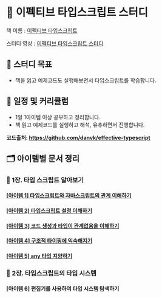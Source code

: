 # 📖 이펙티브 타입스크립트 스터디

책 이름 :
[이펙티브 타입스크립트](https://blog.insightbook.co.kr/2021/06/10/%E3%80%8A%EC%9D%B4%ED%8E%99%ED%8B%B0%EB%B8%8C-%ED%83%80%EC%9E%85%EC%8A%A4%ED%81%AC%EB%A6%BD%ED%8A%B8-%EB%8F%99%EC%9E%91-%EC%9B%90%EB%A6%AC%EC%9D%98-%EC%9D%B4%ED%95%B4%EC%99%80-%EA%B5%AC%EC%B2%B4/)

스터디 영상 :
[이펙티브 타입스크립트 스터디](https://www.youtube.com/playlist?list=PLjQV3hketAJmXGaWCMGB9-085EiefWcyw)

## 🎯 스터디 목표

- 책을 읽고 예제코드도 실행해보면서 타입스크립트를 학습합니다.

## 📆 일정 및 커리큘럼

- 1일 1아이템 이상 공부하고 정리합니다.
- 책 읽고 예제코드를 실행하고 해석, 유추하면서 진행합니다.

**코드출처: https://github.com/danvk/effective-typescript**

## 🗂️ 아이템별 문서 정리

### 📑 1장. 타입 스크립트 알아보기

#### [[아이템 1] 타입스크립트와 자바스크립트의 관계 이해하기](./01)

#### [[아이템 2] 타입스크립트 설정 이해하기](./02)

#### [[아이템 3] 코드 생성과 타입이 관계없음을 이해하기](./03)

#### [[아이템 4] 구조적 타이핑에 익숙해지기](./04)

#### [[아이템 5] any 타입 지양하기](./05)

### 📑 2장. 타입스크립트의 타입 시스템

#### [아이템 6] 편집기를 사용하여 타입 시스템 탐색하기
